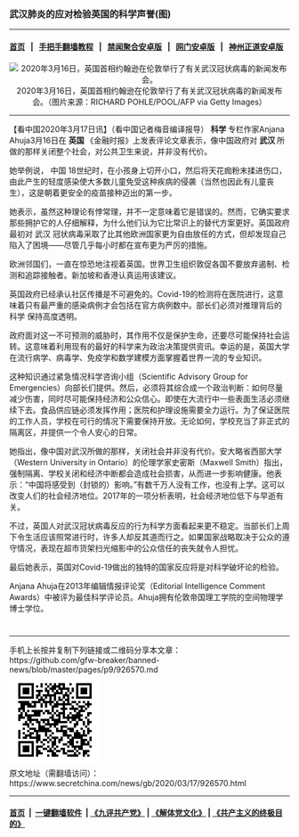 ### 武汉肺炎的应对检验英国的科学声誉(图)
------------------------

#### [首页](https://github.com/gfw-breaker/banned-news/blob/master/README.md) &nbsp;&nbsp;|&nbsp;&nbsp; [手把手翻墙教程](https://github.com/gfw-breaker/guides/wiki) &nbsp;&nbsp;|&nbsp;&nbsp; [禁闻聚合安卓版](https://github.com/gfw-breaker/bn-android) &nbsp;&nbsp;|&nbsp;&nbsp; [网门安卓版](https://github.com/oGate2/oGate) &nbsp;&nbsp;|&nbsp;&nbsp; [神州正道安卓版](https://github.com/SzzdOgate/update) 



<div class="article_right" style="fone-color:#000">
 <p style="text-align: center;">
  <img alt="2020年3月16日，英国首相约翰逊在伦敦举行了有关武汉冠状病毒的新闻发布会。" src="//img3.secretchina.com/pic/2020/3-17/p2650011a31584098-ss.jpg" style="height:324px; width:600px"/>
  <br>
   2020年3月16日，英国首相约翰逊在伦敦举行了有关武汉冠状病毒的新闻发布会。（图片来源：RICHARD POHLE/POOL/AFP via Getty Images）
   <span id="hideid" name="hideid" style="color:red;display:none;">
    <span href="https://www.secretchina.com">
    </span>
   </span>
  </br>
 </p>
 <div id="txt-mid1-t21-2017">
  

---


  </div>
 </div>
 <p>
  【看中国2020年3月17日讯】（看中国记者梅音编译报导）
  <strong>
   科学
  </strong>
  专栏作家Anjana Ahuja3月16日在
  <strong>
   <span href="https://www.secretchina.com/news/gb/tag/英国" target="_blank">
    英国
   </span>
  </strong>
  《金融时报》上发表评论文章表示，像中国政府对
  <strong>
   武汉
  </strong>
  所做的那样关闭整个社会，对公共卫生来说，并非没有代价。
  <span id="hideid" name="hideid" style="color:red;display:none;">
   <span href="https://www.secretchina.com">
   </span>
  </span>
 </p>
 <p>
  她举例说，
  <span href="https://www.secretchina.com" target="_blank">
   中国
  </span>
  18世纪时，在小孩身上切开小口，然后将天花痂粉末揉进伤口，由此产生的轻度感染使大多数儿童免受这种疾病的侵袭（当然也因此有儿童丧生），这是朝着更安全的疫苗接种迈出的第一步。
 </p>
 <p>
  她表示，虽然这种理论有悖常理，并不一定意味着它是错误的。然而，它确实要求那些拥护它的人仔细解释，为什么他们认为它比常识上的替代方案更好。英国政府最初对
  <span href="https://www.secretchina.com/news/gb/tag/武汉" target="_blank">
   武汉
  </span>
  冠状病毒采取了比其他欧洲国家更为自由放任的方式，但却发现自己陷入了困境——尽管几乎每小时都在宣布更为严厉的措施。
 </p>
 <p>
  欧洲邻国们，一直在惊恐地注视着英国。世界卫生组织敦促各国不要放弃遏制、检测和追踪接触者。新加坡和香港认真运用该建议。
 </p>
 <p>
  英国政府已经承认社区传播是不可避免的。Covid-19的检测将在医院进行，这意味着只有最严重的感染病例才会包括在官方病例数中。部长们必须对推理背后的
  <span href="https://www.secretchina.com/news/gb/tag/科学" target="_blank">
   科学
  </span>
  保持高度透明。
 </p>
 <p>
  政府面对这一不可预测的威胁时，其作用不仅是保护生命，还要尽可能保持社会运转。这意味着利用现有的最好的科学来为政治决策提供资讯。幸运的是，英国大学在流行病学、病毒学、免疫学和数学建模方面掌握着世界一流的专业知识。
 </p>
 <p>
  这种知识通过紧急情况科学咨询小组（Scientific Advisory Group for Emergencies）向部长们提供。然后，必须将其综合成一个政治判断：如何尽量减少伤害，同时尽可能保持经济和公众信心。即使在大流行中一些表面生活必须继续下去。食品供应链必须发挥作用；医院和护理设施需要全力运行。为了保证医院的工作人员，学校在可行的情况下需要保持开放。无论如何，学校充当了非正式的隔离区，并提供一个令人安心的日常。
 </p>
 <p>
  她指出，像中国对武汉所做的那样，关闭社会并非没有代价。安大略省西部大学（Western University in Ontario）的伦理学家史密斯（Maxwell Smith）指出，强制隔离、学校关闭和经济中断都会造成社会损害，从而进一步影响健康。他表示：“中国将感受到（封锁的）影响。”有数千万人没有工作，也没有上学。这可以改变人们的社会经济地位。2017年的一项分析表明，社会经济地位低下与早逝有关。
 </p>
 <p>
  不过，英国人对武汉冠状病毒反应的行为科学方面看起来更不稳定。当部长们上周下令生活应该照常进行时，许多人却反其道而行之。如果国家战略取决于公众的遵守情况，表现在超市货架扫光缩影中的公众信任的丧失就令人担忧。
 </p>
 <p>
  最后她表示，英国对Covid-19做出的独特的国家反应将是对科学破坏论的检验。
 </p>
 <p>
  Anjana Ahuja在2013年编辑情报评论奖（Editorial Intelligence Comment Awards）中被评为最佳科学评论员。Ahuja拥有伦敦帝国理工学院的空间物理学博士学位。
  <center>
   <div>
    <div id="txt-mid2-t22-2017" style="display: block;  max-height: 351px;  overflow: hidden;">
     <div id="SC-21xxx">
     </div>
     <ins class="adsbygoogle" data-ad-client="ca-pub-1276641434651360" data-ad-format="auto" data-ad-slot="4301710469" data-full-width-responsive="true" style="display:block">
     </ins>
    </div>
   </div>
  </center>
  <div style="padding-top:12px;">
  </div>
 </p>
</div>

<hr/>
手机上长按并复制下列链接或二维码分享本文章：<br/>
https://github.com/gfw-breaker/banned-news/blob/master/pages/p9/926570.md <br/>
<a href='https://github.com/gfw-breaker/banned-news/blob/master/pages/p9/926570.md'><img src='https://github.com/gfw-breaker/banned-news/blob/master/pages/p9/926570.md.png'/></a> <br/>
原文地址（需翻墙访问）：https://www.secretchina.com/news/gb/2020/03/17/926570.html


------------------------
#### [首页](https://github.com/gfw-breaker/banned-news/blob/master/README.md) &nbsp;|&nbsp; [一键翻墙软件](https://github.com/gfw-breaker/nogfw/blob/master/README.md) &nbsp;| [《九评共产党》](https://github.com/gfw-breaker/9ping.md/blob/master/README.md#九评之一评共产党是什么) | [《解体党文化》](https://github.com/gfw-breaker/jtdwh.md/blob/master/README.md) | [《共产主义的终极目的》](https://github.com/gfw-breaker/gczydzjmd.md/blob/master/README.md)


<img src='http://gfw-breaker.win/banned-news/pages/p9/926570.md' width='0px' height='0px'/>